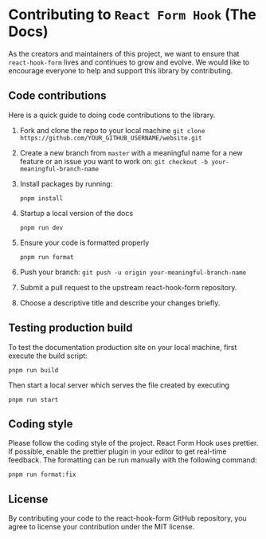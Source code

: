 # Contributing to `React Form Hook` (The Docs)

As the creators and maintainers of this project, we want to ensure that `react-hook-form` lives and continues to grow and evolve. We would like to encourage everyone to help and support this library by contributing.

## Code contributions

Here is a quick guide to doing code contributions to the library.

1. Fork and clone the repo to your local machine `git clone https://github.com/YOUR_GITHUB_USERNAME/website.git`

2. Create a new branch from `master` with a meaningful name for a new feature or an issue you want to work on: `git checkout -b your-meaningful-branch-name`

3. Install packages by running:

   ```shellscript
   pnpm install
   ```

4. Startup a local version of the docs

   ```shellscript
   pnpm run dev
   ```

5. Ensure your code is formatted properly

   ```shellscript
   pnpm run format
   ```

6. Push your branch: `git push -u origin your-meaningful-branch-name`

7. Submit a pull request to the upstream react-hook-form repository.

8. Choose a descriptive title and describe your changes briefly.

## Testing production build

To test the documentation production site on your local machine,
first execute the build script:

```shellscript
pnpm run build
```

Then start a local server which serves the file created by executing

```shellscript
pnpm run start
```

## Coding style

Please follow the coding style of the project.
React Form Hook uses prettier.
If possible, enable the prettier plugin in your editor to get real-time feedback. The formatting can be run manually with the following command:

```shellscript
pnpm run format:fix
```

## License

By contributing your code to the react-hook-form GitHub repository, you agree to license your contribution under the MIT license.
